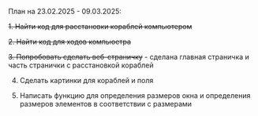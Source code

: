 План на 23.02.2025 - 09.03.2025:

  ~~1. Найти код для расстановки кораблей компьютером~~
  
  ~~2. Найти код для ходов компьюетра~~
  
  ~~3. Попробовать сделать веб-страничку~~ - сделана главная страничка и часть странички с расстановкой кораблей
  
4. Сделать картинки для кораблей и поля
  
5. Написать функцию для определения размеров окна и определения размеров элементов в соответствии с размерами
